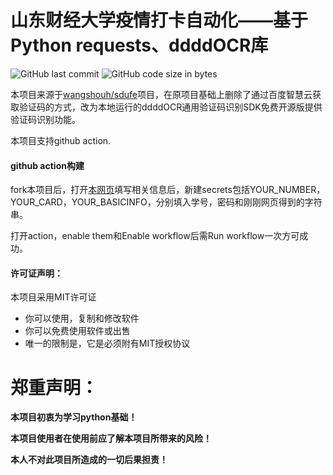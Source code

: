 # 山东财经大学疫情打卡自动化——基于Python requests、ddddOCR库
![GitHub last commit](https://img.shields.io/github/last-commit/lylelove/SDUFE)
![GitHub code size in bytes](https://img.shields.io/github/languages/code-size/lylelove/SDUFE)  

本项目来源于[wangshouh/sdufe](https://github.com/wangshouh/sdufe)项目，在原项目基础上删除了通过百度智慧云获取验证码的方式，改为本地运行的ddddOCR通用验证码识别SDK免费开源版提供验证码识别功能。

本项目支持github action.

#### github action构建

fork本项目后，打开[本网页](https://lylelove.github.io/basicinfo.html)填写相关信息后，新建secrets包括YOUR_NUMBER，YOUR_CARD，YOUR_BASICINFO，分别填入学号，密码和刚刚网页得到的字符串。

打开action，enable them和Enable workflow后需Run workflow一次方可成功。




#### 许可证声明：
本项目采用MIT许可证
* 你可以使用，复制和修改软件
* 你可以免费使用软件或出售
* 唯一的限制是，它是必须附有MIT授权协议

# 郑重声明：
**本项目初衷为学习python基础！**

**本项目使用者在使用前应了解本项目所带来的风险！**

**本人不对此项目所造成的一切后果担责！**
